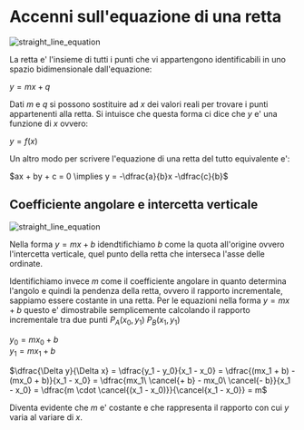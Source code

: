 # Accenni sull'equazione di una retta  

![straight_line_equation](https://user-images.githubusercontent.com/7195133/219866558-5bcd9881-d4b7-47f2-91eb-df7d29d4f414.jpg)  

La retta e' l'insieme di tutti i punti che vi appartengono identificabili in uno spazio bidimensionale dall'equazione:  

$y = mx + q$  

Dati $m$ e $q$ si possono sostituire ad $x$ dei valori reali per trovare i punti appartenenti alla retta. Si intuisce che questa forma ci dice che $y$ e' una funzione di $x$ ovvero:  

$y = f(x)$  

Un altro modo per scrivere l'equazione di una retta del tutto equivalente e':    

$ax + by + c = 0 \implies y = -\dfrac{a}{b}x -\dfrac{c}{b}$  


## Coefficiente angolare e intercetta verticale  

![straight_line_equation](https://user-images.githubusercontent.com/7195133/219866439-c8cedbd3-c1b5-4ab1-a1b0-59d6e7e4de22.jpg)  

Nella forma $y = mx + b$ idendtifichiamo $b$ come la quota all'origine ovvero l'intercetta verticale, quel punto della retta che interseca l'asse delle ordinate.  

Identifichiamo invece $m$ come il coefficiente angolare in quanto determina l'angolo e quindi la pendenza della retta, ovvero il rapporto incrementale, sappiamo essere costante in una retta. Per le equazioni nella forma $y = mx + b$ questo e' dimostrabile semplicemente calcolando il rapporto incrementale tra due punti $P_A(x_0, y_1)\ P_B(x_1, y_1)$  

$y_0 = mx_0 + b$  
$y_1 = mx_1 + b$  

$\dfrac{\Delta y}{\Delta x} = \dfrac{y_1 - y_0}{x_1 - x_0} = \dfrac{(mx_1 + b) - (mx_0 + b)}{x_1 - x_0} = \dfrac{mx_1\ \cancel{+ b} - mx_0\ \cancel{- b}}{x_1 - x_0} = \dfrac{m \cdot \cancel{(x_1 - x_0)}}{\cancel{x_1 - x_0}} = m$  

Diventa evidente che $m$ e' costante e che rappresenta il rapporto con cui $y$ varia al variare di $x$.  